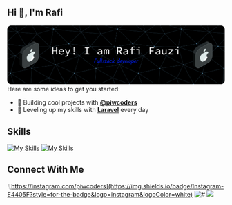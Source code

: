 ## Hi 👋, I'm Rafi

![Rafi Fauzi](img/github-header-banner.png)
Here are some ideas to get you started:

- 🔭 Building cool projects with **[@piwcoders](https://github.com/Rafi-here)**  
- 🌱 Leveling up my skills with **[Laravel](https://laravel.com)** every day


## Skills
[![My Skills](https://skillicons.dev/icons?i=html,css,nodejs,figma,php,laravel,tailwind&theme=light)](https://skillicons.dev)
[![My Skills](https://skillicons.dev/icons?i=js,bootstrap,python,vue,mysql,vite,kali&theme=light)](https://skillicons.dev)

## Connect With Me
![https://instagram.com/piwcoders](https://img.shields.io/badge/Instagram-E4405F?style=for-the-badge&logo=instagram&logoColor=white) ![#](https://img.shields.io/badge/WhatsApp-25D366?style=for-the-badge&logo=whatsapp&logoColor=white)  ![](https://img.shields.io/badge/Facebook-1877F2?style=for-the-badge&logo=facebook&logoColor=white)